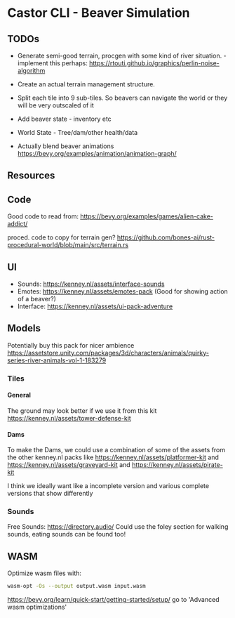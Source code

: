 # Castor CLI - Beaver Simulation

## TODOs


- Generate semi-good terrain, procgen with some kind of river situation. - implement this perhaps: https://rtouti.github.io/graphics/perlin-noise-algorithm

- Create an actual terrain management structure.

- Split each tile into  9 sub-tiles. So beavers can navigate the world or they will be very outscaled of it

- Add beaver state - inventory etc

- World State - Tree/dam/other health/data

- Actually blend beaver animations https://bevy.org/examples/animation/animation-graph/





## Resources

## Code

Good code to read from: https://bevy.org/examples/games/alien-cake-addict/

proced. code to copy for terrain gen?
https://github.com/bones-ai/rust-procedural-world/blob/main/src/terrain.rs

## UI
- Sounds:  https://kenney.nl/assets/interface-sounds
- Emotes: https://kenney.nl/assets/emotes-pack (Good for showing action of a beaver?)
- Interface: https://kenney.nl/assets/ui-pack-adventure


## Models
Potentially buy this pack for nicer ambience
https://assetstore.unity.com/packages/3d/characters/animals/quirky-series-river-animals-vol-1-183279

### Tiles

#### General

The ground may look better if we use it from this kit https://kenney.nl/assets/tower-defense-kit

#### Dams
To make the Dams, we could use a combination of some of the assets from the other kenney.nl packs
like https://kenney.nl/assets/platformer-kit and https://kenney.nl/assets/graveyard-kit and https://kenney.nl/assets/pirate-kit

I think we ideally want like a incomplete version and various complete versions that show differently

### Sounds

Free Sounds:  https://directory.audio/ 
Could use the foley section for walking sounds, eating sounds can be found too!

## WASM

Optimize wasm files with:
```bash
wasm-opt -Os --output output.wasm input.wasm
```
https://bevy.org/learn/quick-start/getting-started/setup/ go to 'Advanced wasm optimizations'

